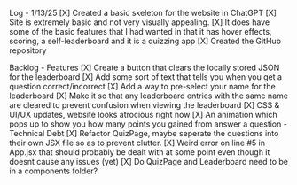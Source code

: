 Log - 1/13/25
    [X] Created a basic skeleton for the website in ChatGPT
    [X] Site is extremely basic and not very visually appealing.
    [X] It does have some of the basic features that I had wanted in that it has hover effects, scoring, a self-leaderboard and it is a quizzing app
    [X] Created the GitHub repository

Backlog
    - Features
        [X] Create a button that clears the locally stored JSON for the leaderboard
        [X] Add some sort of text that tells you when you get a question correct/incorrect
        [X] Add a way to pre-select your name for the leaderboard
        [X] Make it so that any leaderboard entries with the same name are cleared to prevent confusion when viewing the leaderboard
        [X] CSS & UI/UX updates, website looks atrocious right now
        [X] An animation which pops up to show you how many points you gained from answer a question
    - Technical Debt
        [X] Refactor QuizPage, maybe seperate the questions into their own JSX file so as to prevent clutter.
        [X] Weird error on line #5 in App.jsx that should probably be dealt with at some point even though it doesnt cause any issues (yet)
        [X] Do QuizPage and Leaderboard need to be in a components folder?